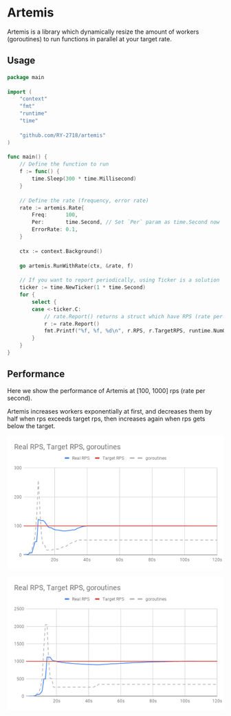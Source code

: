 # Artemis

Artemis is a library which dynamically resize the amount of workers (goroutines)
to run functions in parallel at your target rate.

## Usage

```go
package main

import (
	"context"
	"fmt"
	"runtime"
	"time"

	"github.com/RY-2718/artemis"
)

func main() {
	// Define the function to run
	f := func() {
		time.Sleep(300 * time.Millisecond)
	}
	
	// Define the rate (frequency, error rate)
	rate := artemis.Rate{
		Freq:      100,
		Per:       time.Second, // Set `Per` param as time.Second now
		ErrorRate: 0.1,
	}

	ctx := context.Background()

	go artemis.RunWithRate(ctx, &rate, f)

    // If you want to report periodically, using Ticker is a solution
	ticker := time.NewTicker(1 * time.Second)
	for {
		select {
		case <-ticker.C:
			// rate.Report() returns a struct which have RPS (rate per second), TargetRPS
			r := rate.Report()
			fmt.Printf("%f, %f, %d\n", r.RPS, r.TargetRPS, runtime.NumGoroutine())
		}
	}
}
```

## Performance

Here we show the performance of Artemis at [100, 1000] rps (rate per second).

Artemis increases workers exponentially at first, 
and decreases them by half when rps exceeds target rps, 
then increases again when rps gets below the target.

![RPS = 100](docs/100.png "RPS = 100")

![RPS = 1000](docs/1000.png "RPS = 1000")
